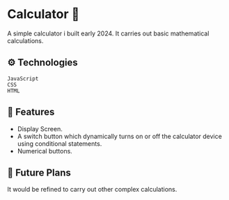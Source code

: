 # Calculator 📲

A simple calculator i built early 2024. 
It carries out basic mathematical calculations. 

## ⚙️ Technologies

`JavaScript`  
`CSS`  
`HTML`

## 📍 Features

* Display Screen.
* A switch button which dynamically turns on or off the calculator device using conditional statements.
* Numerical buttons.

## 🚦 Future Plans

It would be refined to carry out other complex calculations.
